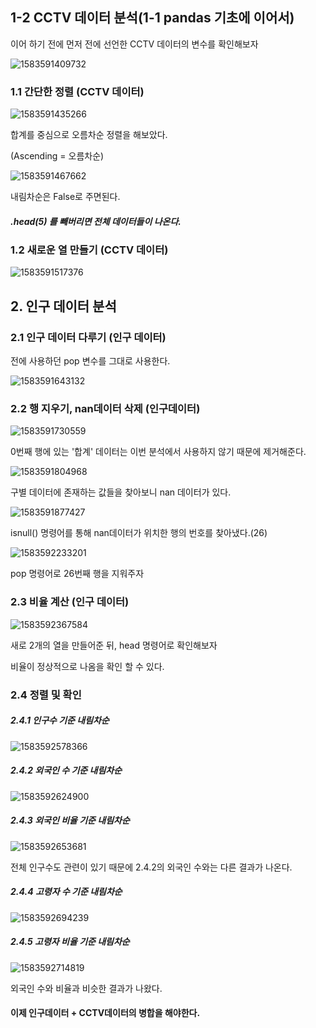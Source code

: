 ## 1-2 CCTV 데이터 분석(1-1 pandas 기초에 이어서)



이어 하기 전에 먼저 전에 선언한 CCTV 데이터의 변수를 확인해보자



![1583591409732](assets/1583591409732.png)





### 1.1 간단한 정렬 (CCTV 데이터)

![1583591435266](assets/1583591435266.png)

합계를 중심으로 오름차순 정렬을 해보았다. 

(Ascending = 오름차순)



![1583591467662](assets/1583591467662.png)





내림차순은 False로 주면된다.



##### .head(5) 를 빼버리면 전체 데이터들이 나온다.





### 1.2 새로운 열 만들기 (CCTV 데이터)

![1583591517376](assets/1583591517376.png)





## 2. 인구 데이터 분석



### 2.1 인구 데이터 다루기 (인구 데이터)

전에 사용하던 pop 변수를 그대로 사용한다.

![1583591643132](assets/1583591643132.png)





### 2.2 행 지우기, nan데이터 삭제 (인구데이터)

![1583591730559](assets/1583591730559.png)





0번째 행에 있는 '합계' 데이터는 이번 분석에서 사용하지 않기 때문에 제거해준다.



![1583591804968](assets/1583591804968.png)



구별 데이터에 존재하는 값들을 찾아보니 nan 데이터가 있다. 



![1583591877427](assets/1583591877427.png)



isnull() 명령어를 통해 nan데이터가 위치한 행의 번호를 찾아냈다.(26)



![1583592233201](assets/1583592233201.png)



pop 명령어로 26번째 행을 지워주자



### 2.3 비율 계산 (인구 데이터)



![1583592367584](assets/1583592367584.png)



새로 2개의 열을 만들어준 뒤, head 명령어로 확인해보자



비율이 정상적으로 나옴을 확인 할 수 있다.



### 2.4 정렬 및 확인



##### 2.4.1 인구수 기준 내림차순

![1583592578366](assets/1583592578366.png)



##### 2.4.2 외국인 수 기준 내림차순

![1583592624900](assets/1583592624900.png)





##### 2.4.3 외국인 비율 기준 내림차순

![1583592653681](assets/1583592653681.png)

전체 인구수도 관련이 있기 때문에 2.4.2의 외국인 수와는 다른 결과가 나온다.





##### 2.4.4 고령자 수 기준 내림차순

![1583592694239](assets/1583592694239.png)



##### 2.4.5 고령자 비율 기준 내림차순

![1583592714819](assets/1583592714819.png)

외국인 수와 비율과 비슷한 결과가 나왔다.



#### 이제 인구데이터 + CCTV데이터의 병합을 해야한다.

